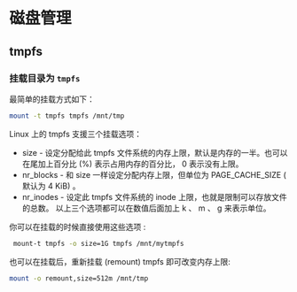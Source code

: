 # 磁盘管理

## tmpfs

### 挂载目录为 `tmpfs`

最简单的挂载方式如下：

```bash
mount -t tmpfs tmpfs /mnt/tmp
```

Linux 上的 tmpfs 支援三个挂载选项：

- size - 设定分配给此 tmpfs 文件系统的内存上限，默认是内存的一半。也可以在尾加上百分比 (%) 表示占用内存的百分比， 0 表示没有上限。
- nr_blocks - 和 size 一样设定分配内存上限，但单位为 PAGE_CACHE_SIZE ( 默认为 4 KiB) 。
- nr_inodes - 设定此 tmpfs 文件系统的 inode 上限，也就是限制可以存放文件的总数。
以上三个选项都可以在数值后面加上 k 、 m 、 g 来表示单位。

你可以在挂载的时候直接使用这些选项 :

```bash
 mount-t tmpfs -o size=1G tmpfs /mnt/mytmpfs 
```

也可以在挂载后，重新挂载 (remount) tmpfs 即可改变内存上限:

```bash
mount -o remount,size=512m /mnt/tmp
```
